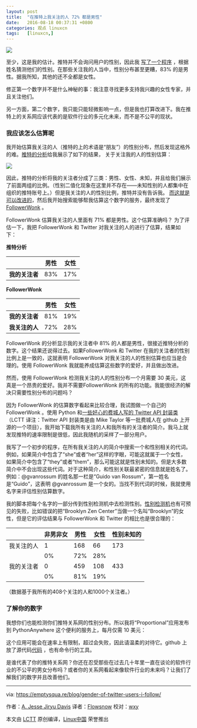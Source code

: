 ```yaml
---
layout: post
title:	"在推特上我关注的人 72% 都是男性"
date:	2016-08-18 00:37:31 +0800 
categories:	观点 linuxcn 
tags:	[linuxcn,]
---
```



![](/Asserts/Images//attachment/album/201608/18/003739y089l1kjkguy0z9s.jpg)


至少，这是我的估计。推特并不会询问用户的性别，因此我 [写了一个程序](https://www.proporti.onl/) ，根据姓名猜测他们的性别。在那些关注我的人当中，性别分布甚至更糟，83% 的是男性。据我所知，其他的还不全都是女性。


修正第一个数字并不是什么神秘的事：我注意寻找更多支持我兴趣的女性专家，并且关注他们。


另一方面，第二个数字，我只能只能轻微影响一点，但是我也打算改进下。我在推特上的关系网应该代表的是软件行业的多元化未来，而不是不公平的现状。


### 我应该怎么估算呢


我开始估算我关注的人（推特的上的术语是“朋友”）的性别分布，然后发现这格外的难。[推特的分析](https://analytics.twitter.com/)给我展示了如下的结果， 关于关注我的人的性别估算：


![](/Asserts/Images//attachment/album/201608/18/003741qt0aki0iii6artob.png)


因此，推特的分析将我的关注者分成了三类：男性、女性、未知，并且给我们展示了前面两组的比例。（性别二值化现象在这里并不存在——未知性别的人都集中在组织的推特账号上。）但是我关注的人的性别比例，推特并没有告诉我。 [而这就是可以改进的](http://english.stackexchange.com/questions/14952/that-which-is-measured-improves)，然后我开始搜索能够帮我估算这个数字的服务，最终发现了 [FollowerWonk](https://moz.com/followerwonk/) 。


FollowerWonk 估算我关注的人里面有 71% 都是男性。这个估算准确吗？ 为了评估一下，我把 FollowerWonk 和 Twitter 对我关注的人的进行了估算，结果如下：


**推特分析**




|  | 男性 | 女性 |
| --- | --- | --- |
| **我的关注者** | 83% | 17% |


**FollowerWonk**




|  | 男性 | 女性 |
| --- | --- | --- |
| **我的关注者** | 81% | 19% |
| **我关注的人** | 72% | 28% |


FollowerWonk 的分析显示我的关注者中 81% 的人都是男性，很接近推特分析的数字。这个结果还说得过去。如果FollowerWonk 和 Twitter 在我的关注者的性别比例上是一致的，这就表明 FollowerWonk 对我关注的人的性别估算也应当是合理的。使用 FollowerWonk 我就能养成估算这些数字的爱好，并且做出改进。


然而，使用 FollowerWonk 检测我关注的人的性别分布一个月需要 30 美元，这真是一个昂贵的爱好。我并不需要FollowerWonk 的所有的功能。我能很经济的解决只需要性别分布的问题吗？


因为 FollowerWonk 的估算数字看起来比较合理，我试图做一个自己的 FollowerWonk 。使用 Python 和[一些好心的费城人写的 Twitter API 封装类](https://github.com/bear/python-twitter/graphs/contributors)（LCTT 译注：Twitter API 封装类是由 Mike Taylor 等一批费城人在 github 上开源的一个项目），我开始下载我所有关注的人和我所有的关注者的简介。我马上就发现推特的速率限制是很低，因此我随机的采样了一部分用户。


我写了一个初步的程序，在所有我关注的人的简介中搜索一个和性别相关的代词。例如，如果简介中包含了“she”或者“her”这样的字眼，可能这就属于一个女性，如果简介中包含了“they”或者“them”，那么可能这就是性别未知的。但是大多数简介中不会出现这些代词。对于这种简介，和性别关联最紧密的信息就是姓名了。例如：@gvanrossum 的姓名那一栏是“Guido van Rossum”，第一姓名是“Guido”，这表明 @gvanrossum 是一个女的。当找不到代词的时候，我就使用名字来评估性别估算数字。


我的脚本把每个名字的一部分传到性别检测机中去检测性别。[性别检测机](https://pypi.python.org/pypi/SexMachine/)也有可预见的失败，比如错误的把“Brooklyn Zen Center”当做一个名叫“Brooklyn”的女性，但是它的评估结果与 FollowerWonk 和 Twitter 的相比也是很合理的：




|  | 非男非女 | 男性 | 女性 | 性别未知的 |
| --- | --- | --- | --- | --- |
| 我关注的人 | 1 | 168 | 66 | 173 |
|  | 0% | 72% | 28% |  |
| 我的关注者 | 0 | 459 | 108 | 433 |
|  | 0% | 81% | 19% |  |


（数据基于我所有的408个关注的人和1000个关注者。）


### 了解你的数字


我想你们也能检测你们推特关系网的性别分布。所以我将“Proportional”应用发布到 PythonAnywhere 这个便利的服务上，每月仅需 10 美元：


这个应用可能会在速率上有限制，超过会失败，因此请温柔的对待它。github 上放了源代码[代码](https://github.com/ajdavis/twitter-gender-distribution) ，也有命令行的工具。


是谁代表了你的推特关系网？你还在忍受那些在过去几十年里一直在谈论的软件行业的不公平的男女分布吗？或者你的关系网看起来像软件行业的未来吗？让我们了解我们的数字并且改善他们。




---


via: <https://emptysqua.re/blog/gender-of-twitter-users-i-follow/>


作者：[A. Jesse Jiryu Davis](https://disqus.com/by/AJesseJiryuDavis/) 译者：[Flowsnow](https://github.com/Flowsnow) 校对：[wxy](https://github.com/wxy)


本文由 [LCTT](https://github.com/LCTT/TranslateProject) 原创编译，[Linux中国](https://linux.cn/) 荣誉推出
